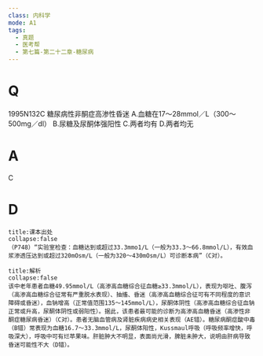 ```yaml
---
class: 内科学
mode: A1
tags:
  - 真题
  - 医考帮
  - 第七篇-第二十二章-糖尿病
---
```


# Q
1995N132C 糖尿病性非酮症高渗性昏迷
A.血糖在17～28mmol／L（300～500mg／dl）
B.尿糖及尿酮体强阳性
C.两者均有
D.两者均无

# A
C
# D
```ad-note
title:课本出处
collapse:false
（P748）“实验室检查：血糖达到或超过33.3mmo1/L（一般为33.3～66.8mmol/L），有效血浆渗透压达到或超过320mOsm/L（一般为320～430mOsm/L）可诊断本病”（C对）。
```

```ad-summary
title:解析
collapse:false
该中老年患者血糖49.95mmol/L（高渗高血糖综合征血糖≥33.3mmol/L），表现为呕吐、腹泻（高渗高血糖综合征常有严重脱水表现）、抽搐、昏迷（高渗高血糖综合征可有不同程度的意识障碍或昏迷），血钠增高（正常值范围135～145mmol/L），尿酮体阴性（高渗高血糖综合征血钠正常或升高，尿酮体阴性或弱阳性）。据此，该患者最可能的诊断为高渗高血糖昏迷（高渗性非酮症糖尿病昏迷）（C对）。患者无脑血管病及肾脏疾病病史相关表现（AE错）。糖尿病酮症酸中毒（B错）常表现为血糖16.7～33.3mmol/L，尿酮体阳性，Kussmaul呼吸（呼吸频率增快，呼吸深大），呼吸中可有烂苹果味。肝脏肿大不明显，表面尚光滑，脾脏未肿大，说明由肝病导致昏迷可能性不大（D错）。
```

